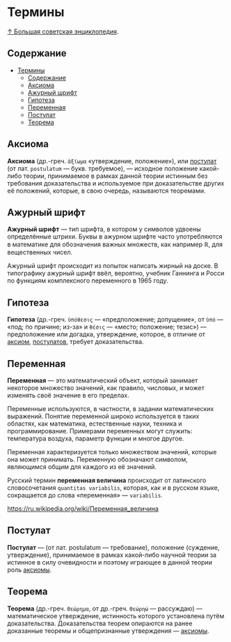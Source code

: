 # Термины

[↑ Большая советская энциклопедия](https://bse.slovaronline.com).

## Содержание

- [Термины](#термины)
  - [Содержание](#содержание)
  - [Аксиома](#аксиома)
  - [Ажурный шрифт](#ажурный-шрифт)
  - [Гипотеза](#гипотеза)
  - [Переменная](#переменная)
  - [Постулат](#постулат)
  - [Теорема](#теорема)

## Аксиома

**Аксиома** (др.-греч. `ἀξίωμα` «утверждение, положение»), или [постулат](#постулат) (от лат. `postulatum` — букв. требуемое), — исходное положение какой-либо теории, принимаемое в рамках данной теории истинным без требования доказательства и используемое при доказательстве других её положений, которые, в свою очередь, называются теоремами.

## Ажурный шрифт

**Ажурный шрифт** — тип шрифта, в котором у символов удвоены определённые штрихи. Буквы в ажурном шрифте часто употребляются в математике для обозначения важных множеств, как например $\mathbb{R}$, для вещественных чисел.

Ажурный шрифт происходит из попыток написать жирный на доске. В типографику ажурный шрифт ввёл, вероятно, учебник Ганнинга и Росси по функциям комплексного переменного в 1965 году.

## Гипотеза

**Гипотеза** (др.-греч. `ὑπόθεσις` — «предположение; допущение», от `ὑπό` — «под; по причине; из-за» и `θέσις` — «место; положение; тезис») — предположение или догадка, утверждение, которое, в отличие от [аксиом](#аксиома), [постулатов](#постулат), требует доказательства.

## Переменная

**Переменная** — это математический объект, который занимает некоторое множество значений, как правило, числовых, и может изменять своё значение в его пределах.

Переменные используются, в частности, в задании математических выражений. Понятие переменной широко используется в таких областях, как математика, естественные науки, техника и программирование. Примерами переменных могут служить: температура воздуха, параметр функции и многое другое.

Переменная характеризуется только множеством значений, которые она может принимать. Переменную обозначают символом, являющимся общим для каждого из её значений.

Русский термин **переменная величина** происходит от латинского словосочетания `quantitas variabilis`, которая, как и в русском языке, сокращается до слова «переменная» — `variabilis`.

<https://ru.wikipedia.org/wiki/Переменная_величина>

## Постулат

**Постулат** — (от лат. postulatum — требование), положение (суждение, утверждение), принимаемое в рамках какой-либо научной теории за истинное в силу очевидности и поэтому играющее в данной теории роль [аксиомы](#аксиома).

## Теорема

**Теорема** (др.-греч. `Θεώρημα`, от др.-греч. `Θεώρηώ` — рассуждаю) — математическое утверждение, истинность которого установлена путём доказательства. Доказательства теорем опираются на ранее доказанные теоремы и общепризнанные утверждения — [аксиомы](#аксиома).
